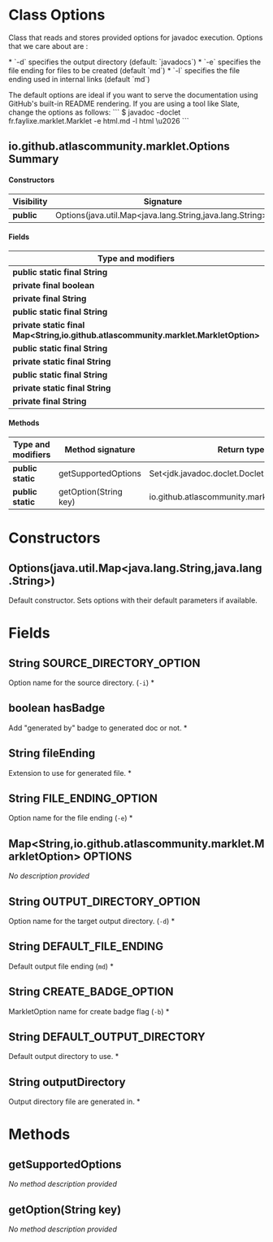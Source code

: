 Class Options
=============
Class that reads and stores provided options for javadoc execution. Options that we care about
 are :

 <p>* `-d` specifies the output directory (default: `javadocs`) * `-e` specifies the file ending
 for files to be created (default `md`) * `-l` specifies the file ending used in internal links
 (default `md`)

 <p> The default options are ideal if you want to serve the documentation using GitHub's
 built-in README rendering. If you are using a tool like Slate, change the options as follows: ```
 $ javadoc -doclet fr.faylixe.marklet.Marklet -e html.md -l html \u2026 ```

io.github.atlascommunity.marklet.Options Summary
-------
#### Constructors
| Visibility | Signature                                                 |
| ---------- | --------------------------------------------------------- |
| **public** | Options(java.util.Map<java.lang.String,java.lang.String>) |
#### Fields
| Type and modifiers                                                                  | Field name               |
| ----------------------------------------------------------------------------------- | ------------------------ |
| **public static final String**                                                      | SOURCE_DIRECTORY_OPTION  |
| **private final boolean**                                                           | hasBadge                 |
| **private final String**                                                            | fileEnding               |
| **public static final String**                                                      | FILE_ENDING_OPTION       |
| **private static final Map<String,io.github.atlascommunity.marklet.MarkletOption>** | OPTIONS                  |
| **public static final String**                                                      | OUTPUT_DIRECTORY_OPTION  |
| **private static final String**                                                     | DEFAULT_FILE_ENDING      |
| **public static final String**                                                      | CREATE_BADGE_OPTION      |
| **private static final String**                                                     | DEFAULT_OUTPUT_DIRECTORY |
| **private final String**                                                            | outputDirectory          |
#### Methods
| Type and modifiers | Method signature      | Return type                                    |
| ------------------ | --------------------- | ---------------------------------------------- |
| **public static**  | getSupportedOptions   | Set<jdk.javadoc.doclet.Doclet.Option>          |
| **public static**  | getOption(String key) | io.github.atlascommunity.marklet.MarkletOption |

Constructors
============
Options(java.util.Map<java.lang.String,java.lang.String>)
---------------------------------------------------------
Default constructor. Sets options with their default parameters if available.



Fields
======
String SOURCE_DIRECTORY_OPTION
----------------------------------------
Option name for the source directory. (`-i`) *


boolean hasBadge
----------------
Add "generated by" badge to generated doc or not. *


String fileEnding
---------------------------
Extension to use for generated file. *


String FILE_ENDING_OPTION
-----------------------------------
Option name for the file ending (`-e`) *


Map<String,io.github.atlascommunity.marklet.MarkletOption> OPTIONS
--------------------------------------------------------------------------------------
*No description provided*


String OUTPUT_DIRECTORY_OPTION
----------------------------------------
Option name for the target output directory. (`-d`) *


String DEFAULT_FILE_ENDING
------------------------------------
Default output file ending (`md`) *


String CREATE_BADGE_OPTION
------------------------------------
MarkletOption name for create badge flag (`-b`) *


String DEFAULT_OUTPUT_DIRECTORY
-----------------------------------------
Default output directory to use. *


String outputDirectory
--------------------------------
Output directory file are generated in. *



Methods
=======
getSupportedOptions
-------------------
*No method description provided*


getOption(String key)
---------------------
*No method description provided*



